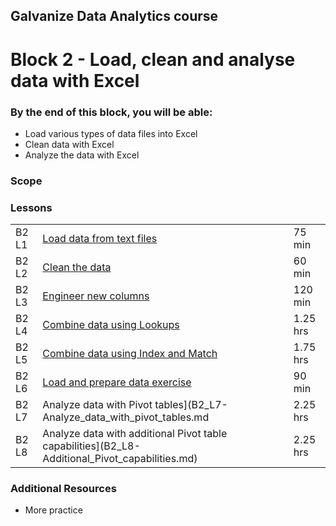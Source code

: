 ## Galvanize Data Analytics course
# Block 2 - Load, clean and analyse data with Excel

### By the end of this block, you will be able:

* Load various types of data files into Excel
* Clean data with Excel
* Analyze the data with Excel 

### Scope 


### Lessons
|  |  | |
|----|-------|-------|
|B2 L1 | [Load data from text files](B2_L1-Load_data_from_text_files.md) |75 min|
|B2 L2 | [Clean the data](B2_L2-Clean_the_data.md)|60 min|
|B2 L3 | [Engineer new columns](B2_L3-Engineer_new_columns.md)|120 min|
|B2 L4 | [Combine data using Lookups](B2_L4-Combine_data_using_Lookups.md)|1.25 hrs|
|B2 L5 | [Combine data using Index and Match](B2_L5-Combine_data_using_Index_Match.md)|1.75 hrs|
|B2 L6 | [Load and prepare data exercise](B2_L6-Load_prepare_data_exercise.md)|90 min|
|B2 L7 | Analyze data with Pivot tables](B2_L7-Analyze_data_with_pivot_tables.md|2.25 hrs|
|B2 L8 | Analyze data with additional Pivot table capabilities](B2_L8-Additional_Pivot_capabilities.md)|2.25 hrs|

### Additional Resources

* More practice
